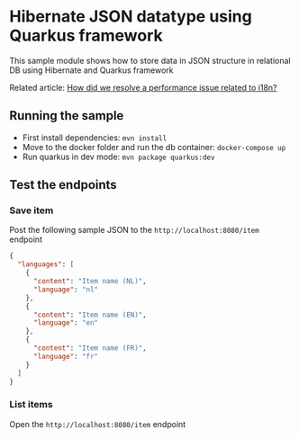 # Hibernate JSON datatype using Quarkus framework

This sample module shows how to store data in JSON structure in relational DB using Hibernate and Quarkus framework

Related
article: [How did we resolve a performance issue related to i18n?](https://danubius.io/how-did-we-resolve-a-performance-issue-related-to-i18n/)

## Running the sample

- First install dependencies: `mvn install`
- Move to the docker folder and run the db container: `docker-compose up`
- Run quarkus in dev mode: `mvn package quarkus:dev`

## Test the endpoints

### Save item

Post the following sample JSON to the `http://localhost:8080/item` endpoint

```json
{
  "languages": [
    {
      "content": "Item name (NL)",
      "language": "nl"
    },
    {
      "content": "Item name (EN)",
      "language": "en"
    },
    {
      "content": "Item name (FR)",
      "language": "fr"
    }
  ]
}
```

### List items

Open the `http://localhost:8080/item` endpoint

